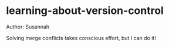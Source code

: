 # learning-about-version-control

Author: Susannah

Solving merge conflicts takes conscious effort, but I can do it!
